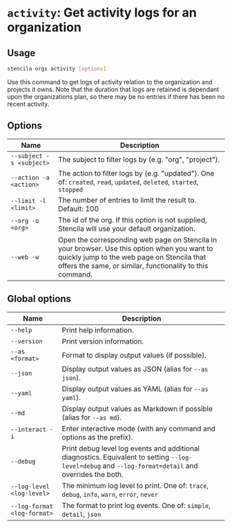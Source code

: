 <!-- Generated from doc comments in Rust. Do not edit. -->

# `activity`: Get activity logs for an organization

## Usage

```sh
stencila orgs activity [options]
```

Use this command to get logs of activity relation to the organization and projects it owns. Note that the duration that logs are retained is dependant upon the organizations plan, so there may be no entries if there has been no recent activity.



## Options

| Name | Description |
| --- | --- |
| `--subject -s <subject>` | The subject to filter logs by (e.g. "org", "project"). |
| `--action -a <action>` | The action to filter logs by (e.g. "updated"). One of: `created`, `read`, `updated`, `deleted`, `started`, `stopped` |
| `--limit -l <limit>` | The number of entries to limit the result to. Default: 100 |
| `--org -o <org>` | The id of the org. If this option is not supplied, Stencila will use your default organization. |
| `--web -w` | Open the corresponding web page on Stencila in your browser. Use this option when you want to quickly jump to the web page on Stencila that offers the same, or similar, functionality to this command. |

## Global options

| Name | Description |
| --- | --- |
| `--help` | Print help information. |
| `--version` | Print version information. |
| `--as <format>` | Format to display output values (if possible). |
| `--json` | Display output values as JSON (alias for `--as json`). |
| `--yaml` | Display output values as YAML (alias for `--as yaml`). |
| `--md` | Display output values as Markdown if possible (alias for `--as md`). |
| `--interact -i` | Enter interactive mode (with any command and options as the prefix). |
| `--debug` | Print debug level log events and additional diagnostics. Equivalent to setting `--log-level=debug` and `--log-format=detail` and overrides the both. |
| `--log-level <log-level>` | The minimum log level to print. One of: `trace`, `debug`, `info`, `warn`, `error`, `never` |
| `--log-format <log-format>` | The format to print log events. One of: `simple`, `detail`, `json` |